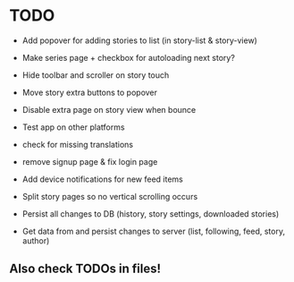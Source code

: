 # TODO

 - Add popover for adding stories to list (in story-list & story-view)
 - Make series page + checkbox for autoloading next story?
 - Hide toolbar and scroller on story touch
 - Move story extra buttons to popover
 - Disable extra page on story view when bounce
 - Test app on other platforms

 - check for missing translations
 - remove signup page & fix login page
 - Add device notifications for new feed items
 - Split story pages so no vertical scrolling occurs
 - Persist all changes to DB (history, story settings, downloaded stories)
 - Get data from and persist changes to server (list, following, feed, story, author)

 ## Also check TODOs in files!